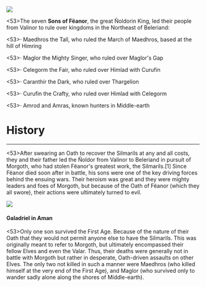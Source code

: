 ![](characters/galadriel/7.jpg)

<53>The seven **Sons of Fëanor**, the great Ñoldorin King, led their people from Valinor to rule over kingdoms in the Northeast of Beleriand:

<53>· Maedhros the Tall, who ruled the March of Maedhros, based at the hill of Himring

<53>· Maglor the Mighty Singer, who ruled over Maglor's Gap

<53>· Celegorm the Fair, who ruled over Himlad with Curufin

<53>· Caranthir the Dark, who ruled over Thargelion

<53>· Curufin the Crafty, who ruled over Himlad with Celegorm

<53>· Amrod and Amras, known hunters in Middle-earth

# History
---

<53>After swearing an Oath to recover the Silmarils at any and all costs, they and their father led the Ñoldor from Valinor to Beleriand in pursuit of Morgoth, who had stolen Fëanor's greatest work, the Silmarils.[1] Since Fëanor died soon after in battle, his sons were one of the key driving forces behind the ensuing wars. Their heroism was great and they were mighty leaders and foes of Morgoth, but because of the Oath of Fëanor (which they all swore), their actions were ultimately turned to evil.

![](characters/galadriel/2.jpg)

#### Galadriel in Aman

<53>Only one son survived the First Age. Because of the nature of their Oath that they would not permit anyone else to have the Silmarils. This was originally meant to refer to Morgoth, but ultimately encompassed their fellow Elves and even the Valar. Thus, their deaths were generally not in battle with Morgoth but rather in desperate, Oath-driven assaults on other Elves. The only two not killed in such a manner were Maedhros (who killed himself at the very end of the First Age), and Maglor (who survived only to wander sadly alone along the shores of Middle-earth).
